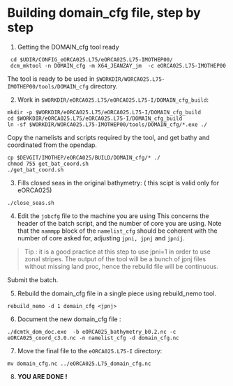# Building domain_cfg file, step by step

 1. Getting the DOMAIN_cfg tool ready

  ```
   cd $UDIR/CONFIG_eORCA025.L75/eORCA025.L75-IMOTHEP00/
   dcm_mktool -n DOMAIN_cfg -m X64_JEANZAY_jm  -c eORCA025.L75-IMOTHEP00
  ```

  The tool is ready to be used in `$WORKDIR/WORCA025.L75-IMOTHEP00/tools/DOMAIN_cfg` directory.
  
 2. Work in `$WORKDIR/eORCA025.L75/eORCA025.L75-I/DOMAIN_cfg_build`:

   ```
   mkdir -p $WORKDIR/eORCA025.L75/eORCA025.L75-I/DOMAIN_cfg_build
   cd $WORKDIR/eORCA025.L75/eORCA025.L75-I/DOMAIN_cfg_build
   ln -sf $WORKDIR/WORCA025.L75-IMOTHEP00/tools/DOMAIN_cfg/*.exe ./
   ```
Copy the namelists and scripts required by the tool, and get bathy and coordinated from the opendap.

   ```
   cp $DEVGIT/IMOTHEP/eORCA025/BUILD/DOMAIN_cfg/* ./
   chmod 755 get_bat_coord.sh
   ./get_bat_coord.sh
   ```

 3. Fills closed seas in the original bathymetry: ( this scipt is valid only for eORCA025)

   ```
   ./close_seas.sh 
   ```

 4. Edit the `jobcfg` file to the machine you are using
  This concerns the header of the batch script, and the number of core you are using.
  Note that the `nammpp` block of the `namelist_cfg` should be coherent with the number of core asked for,
adjusting `jpni, jpnj` and `jpnij`.
> Tip : it is a good practice at this step to use jpni=1 in order to use zonal stripes. The output of the
> tool will be a bunch of jpnj files without missing land proc, hence the rebuild file will be continuous.  

   Submit the batch.  
    
 5. Rebuild the domain_cfg file in a single piece using rebuild_nemo tool.

   ```
   rebuild_nemo -d 1 domain_cfg <jpnj>
   ```

 6. Document the new domain_cfg file :

   ```
   ./dcmtk_dom_doc.exe  -b eORCA025_bathymetry_b0.2.nc -c eORCA025_coord_c3.0.nc -n namelist_cfg -d domain_cfg.nc
   ```

 7. Move the final file to the `eORCA025.L75-I` directory:

   ```
   mv domain_cfg.nc ../eORCA025.L75_domain_cfg.nc
   ```

 8. **YOU ARE DONE !**

